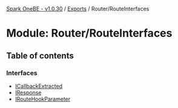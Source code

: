 [Spark OneBE - v1.0.30](../README.md) / [Exports](../modules.md) / Router/RouteInterfaces

# Module: Router/RouteInterfaces

## Table of contents

### Interfaces

- [ICallbackExtracted](../interfaces/Router_RouteInterfaces.ICallbackExtracted.md)
- [IResponse](../interfaces/Router_RouteInterfaces.IResponse.md)
- [IRouteHookParameter](../interfaces/Router_RouteInterfaces.IRouteHookParameter.md)
